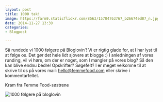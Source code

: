 ```yaml
---
layout: post
title: 1000 tak!
image: https://farm9.staticflickr.com/8563/15704763767_b26674ed07_n.jpg
date: 2014-11-27 13:30
categories:
- Blogpost

---
```

Så rundede vi 1000 følgere på Bloglovin’! Vi er rigtig glade for, at I har lyst til at følge os. Det gør det hele lidt sjovere at blogge :) I anledningen af vores runding, vil vi høre, om der er noget, som I mangler på vores blog? Så den kan blive endnu bedre! Opskrifter? Søgefelt? I er meget velkomne til at skrive til os på vores mail: hello@femmefood.com eller skrive i kommentarfeltet. 

Kram fra Femme Food-søstrene

![1000 følgere på bloglovin](https://farm9.staticflickr.com/8563/15704763767_b26674ed07_z.jpg) 
